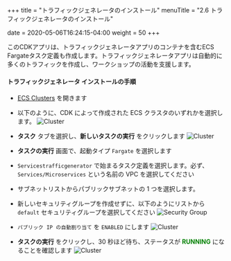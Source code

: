 +++
title = "トラフィックジェネレータのインストール"
menuTitle = "2.6 トラフィックジェネレータのインストール"

date = 2020-05-06T16:24:15-04:00
weight = 50
+++

このCDKアプリは、トラフィックジェネレータアプリのコンテナを含むECS Fargateタスク定義も作成します。トラフィックジェネレータアプリは自動的に多くのトラフィックを作成し、ワークショップの活動を支援します。

#### トラフィックジェネレータ インストールの手順

* [ECS Clusters](https://console.aws.amazon.com/ecs/home#/clusters) を開きます
* 以下のように、CDK によって作成された ECS クラスタのいずれかを選択します。
![Cluster](/images/trafficgen/traffic-cluster.png)
* **タスク** タブを選択し、**新しいタスクの実行** をクリックします
![Cluster](/images/trafficgen/traffic-newtask.png)
* **タスクの実行** 画面で、起動タイプ `Fargate` を選択します
* `Servicestrafficgenerator` で始まるタスク定義を選択します。必ず、 `Services/Microservices` という名前の VPC を選択してください
* サブネットリストからパブリックサブネットの 1 つを選択します。
* 新しいセキュリティグループを作成せずに、以下のようにリストから `default` セキュリティグループを選択してください
![Security Group](/images/trafficgen/traffic-sg.png)

* `パブリック IP の自動割り当て` を `ENABLED` にします
![Cluster](/images/trafficgen/traffic-runtask.png)
* **タスクの実行** をクリックし、30 秒ほど待ち、ステータスが <span style="color: green;"> **RUNNING** </span> になることを確認します
![Cluster](/images/trafficgen/traffic-running.png)
